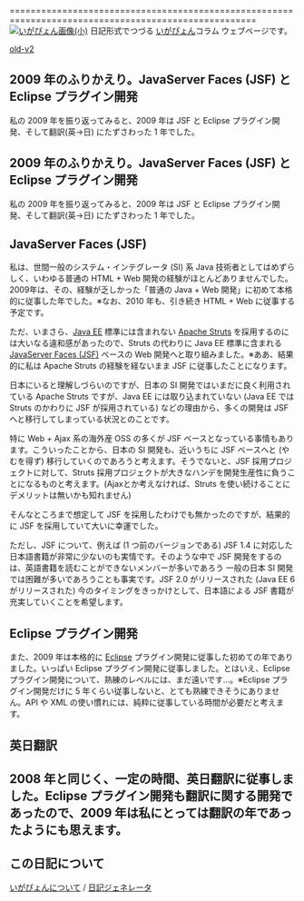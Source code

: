 =====================================================================================================
[![いがぴょん画像(小)](https://igapyon.github.io/diary/images/iga200306s.jpg "いがぴょん")](https://igapyon.github.io/diary/memo/memoigapyon.html) 日記形式でつづる [いがぴょん](https://igapyon.github.io/diary/memo/memoigapyon.html)コラム ウェブページです。

[old-v2](ig100102-orig.html)

## 2009 年のふりかえり。JavaServer Faces (JSF) と Eclipse プラグイン開発

私の 2009 年を振り返ってみると、2009 年は JSF と Eclipse プラグイン開発、そして翻訳(英->日) にたずさわった 1 年でした。


## 2009 年のふりかえり。JavaServer Faces (JSF) と Eclipse プラグイン開発

私の 2009 年を振り返ってみると、2009 年は JSF と Eclipse プラグイン開発、そして翻訳(英->日) にたずさわった
1 年でした。

## JavaServer Faces (JSF)

私は、世間一般のシステム・インテグレータ (SI) 系 Java 技術者としてはめずらしく、いわゆる普通の HTML + Web 開発の経験がほとんどありませんでした。2009年は、その、経験が乏しかった「普通の Java + Web 開発」に初めて本格的に従事した年でした。※なお、2010 年も、引き続き HTML + Web に従事する予定です。

ただ、いまさら、[Java EE](http://java.sun.com/javaee/) 標準には含まれない [Apache Struts](http://struts.apache.org/) を採用するのには大いなる違和感があったので、Struts の代わりに Java EE 標準に含まれる [JavaServer Faces (JSF)](http://java.sun.com/javaee/javaserverfaces/) ベースの Web 開発へと取り組みました。※ああ、結果的に私は Apache Struts の経験を経ないまま JSF に従事したことになります。

日本にいると理解しづらいのですが、日本の SI 開発ではいまだに良く利用されている Apache Struts ですが、Java EE には取り込まれていない
(Java EE では Struts のかわりに JSF が採用されている) などの理由から、多くの開発は JSF へと移行してしまっている状況とのことです。

特に Web + Ajax 系の海外産 OSS の多くが JSF ベースとなっている事情もあります。こういったことから、日本の SI 開発も、近いうちに
JSF ベースへと (やむを得ず) 移行していくのであろうと考えます。そうでないと、JSF 採用プロジェクトに対して、Struts 採用プロジェクトが大きなハンデを開発生産性に負うことになるものと考えます。(Ajaxとか考えなければ、Struts を使い続けることにデメリットは無いかも知れません)

そんなところまで想定して JSF を採用したわけでも無かったのですが、結果的に JSF を採用していて大いに幸運でした。

ただし、JSF について、例えば (1 つ前のバージョンである) JSF 1.4 に対応した日本語書籍が非常に少ないのも実情です。そのような中で
JSF 開発をするのは、英語書籍を読むことができないメンバーが多いであろう 一般の日本 SI 開発では困難が多いであろうことも事実です。JSF
2.0 がリリースされた (Java EE 6 がリリースされた) 今のタイミングをきっかけとして、日本語による JSF 書籍が充実していくことを希望します。

## Eclipse プラグイン開発

また、2009 年は本格的に [Eclipse](http://eclipse.org/) プラグイン開発に従事した初めての年でありました。いっぱい Eclipse プラグイン開発に従事しました。とはいえ、Eclipse プラグイン開発について、熟練のレベルには、まだ遠いです…。※Eclipse プラグイン開発だけに 5 年くらい従事しないと、とても熟練できそうにありません。API や XML の使い慣れには、純粋に従事している時間が必要だと考えます。

## 英日翻訳

2008 年と同じく、一定の時間、英日翻訳に従事しました。Eclipse プラグイン開発も翻訳に関する開発であったので、2009 年は私にとっては翻訳の年であったようにも思えます。
----------------------------------------------------------------------------------------------------

## この日記について
[いがぴょんについて](https://igapyon.github.io/diary/memo/memoigapyon.html) / [日記ジェネレータ](https://github.com/igapyon/igapyonv3)
